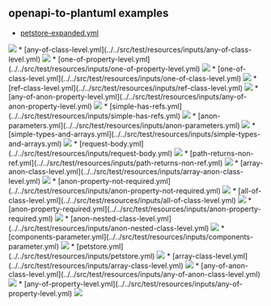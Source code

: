 ## openapi-to-plantuml examples

* [petstore-expanded.yml](../../src/test/resources/inputs/petstore-expanded.yml)
<img src="../../src/docs/tests/petstore-expanded.svg"/>
* [any-of-class-level.yml](../../src/test/resources/inputs/any-of-class-level.yml)
<img src="../../src/docs/tests/any-of-class-level.svg"/>
* [one-of-property-level.yml](../../src/test/resources/inputs/one-of-property-level.yml)
<img src="../../src/docs/tests/one-of-property-level.svg"/>
* [one-of-class-level.yml](../../src/test/resources/inputs/one-of-class-level.yml)
<img src="../../src/docs/tests/one-of-class-level.svg"/>
* [ref-class-level.yml](../../src/test/resources/inputs/ref-class-level.yml)
<img src="../../src/docs/tests/ref-class-level.svg"/>
* [any-of-anon-property-level.yml](../../src/test/resources/inputs/any-of-anon-property-level.yml)
<img src="../../src/docs/tests/any-of-anon-property-level.svg"/>
* [simple-has-refs.yml](../../src/test/resources/inputs/simple-has-refs.yml)
<img src="../../src/docs/tests/simple-has-refs.svg"/>
* [anon-parameters.yml](../../src/test/resources/inputs/anon-parameters.yml)
<img src="../../src/docs/tests/anon-parameters.svg"/>
* [simple-types-and-arrays.yml](../../src/test/resources/inputs/simple-types-and-arrays.yml)
<img src="../../src/docs/tests/simple-types-and-arrays.svg"/>
* [request-body.yml](../../src/test/resources/inputs/request-body.yml)
<img src="../../src/docs/tests/request-body.svg"/>
* [path-returns-non-ref.yml](../../src/test/resources/inputs/path-returns-non-ref.yml)
<img src="../../src/docs/tests/path-returns-non-ref.svg"/>
* [array-anon-class-level.yml](../../src/test/resources/inputs/array-anon-class-level.yml)
<img src="../../src/docs/tests/array-anon-class-level.svg"/>
* [anon-property-not-required.yml](../../src/test/resources/inputs/anon-property-not-required.yml)
<img src="../../src/docs/tests/anon-property-not-required.svg"/>
* [all-of-class-level.yml](../../src/test/resources/inputs/all-of-class-level.yml)
<img src="../../src/docs/tests/all-of-class-level.svg"/>
* [anon-property-required.yml](../../src/test/resources/inputs/anon-property-required.yml)
<img src="../../src/docs/tests/anon-property-required.svg"/>
* [anon-nested-class-level.yml](../../src/test/resources/inputs/anon-nested-class-level.yml)
<img src="../../src/docs/tests/anon-nested-class-level.svg"/>
* [components-parameter.yml](../../src/test/resources/inputs/components-parameter.yml)
<img src="../../src/docs/tests/components-parameter.svg"/>
* [petstore.yml](../../src/test/resources/inputs/petstore.yml)
<img src="../../src/docs/tests/petstore.svg"/>
* [array-class-level.yml](../../src/test/resources/inputs/array-class-level.yml)
<img src="../../src/docs/tests/array-class-level.svg"/>
* [any-of-anon-class-level.yml](../../src/test/resources/inputs/any-of-anon-class-level.yml)
<img src="../../src/docs/tests/any-of-anon-class-level.svg"/>
* [any-of-property-level.yml](../../src/test/resources/inputs/any-of-property-level.yml)
<img src="../../src/docs/tests/any-of-property-level.svg"/>